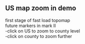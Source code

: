 ## US map zoom in demo
first stage of fast load topomap   <br> future markers in mark II
<br>-click on US to zoom to county level
<br>-click on county to zoom further